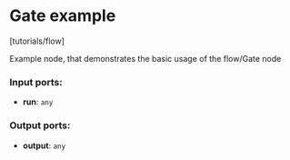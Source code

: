 # Gate example

[tutorials/flow]

Example node, that demonstrates the basic usage of the flow/Gate node

### Input ports:

* __run__: `any`

### Output ports:

* __output__: `any`

